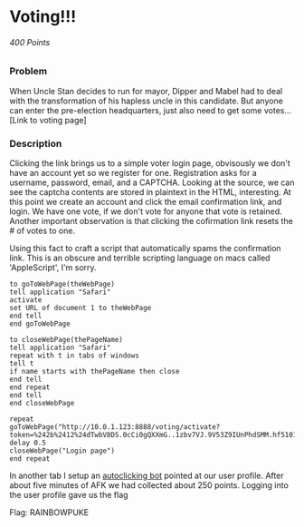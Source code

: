 # Voting!!!
###### 400 Points

### Problem
When Uncle Stan decides to run for mayor, Dipper and Mabel had to deal with the transformation of his hapless uncle in this candidate. But anyone can enter the pre-election headquarters, just also need to get some votes... [Link to voting page]

### Description
Clicking the link brings us to a simple voter login page, obvisously we don't have an account yet so we register for one. Registration asks for a username, password, email, and a CAPTCHA. Looking at the source, we can see the captcha contents are stored in plaintext in the HTML, interesting. At this point we create an account and click the email confirmation link, and login. We have one vote, if we don't vote for anyone that vote is retained. Another important observation is that clicking the cofirmation link resets the # of votes to one. 

Using this fact to craft a script that automatically spams the confirmation link. This is an obscure and terrible scripting language on macs called 'AppleScript', I'm sorry.

```AppleScript
to goToWebPage(theWebPage)
tell application "Safari"
activate
set URL of document 1 to theWebPage
end tell
end goToWebPage

to closeWebPage(thePageName)
tell application "Safari"
repeat with t in tabs of windows
tell t
if name starts with thePageName then close
end tell
end repeat
end tell
end closeWebPage

repeat
goToWebPage("http://10.0.1.123:8888/voting/activate?token=%242b%2412%24dTwbV8DS.0cCi0gQXXmG..1zbv7VJ.9V53Z9IUnPhdSMM.hf5101C&user=z1")
delay 0.5
closeWebPage("Login page")
end repeat
```
In another tab I setup an [autoclicking bot](http://www.murgaa.com/auto-clicker-mac/) pointed at our user profile. After about five minutes of AFK we had collected about 250 points. Logging into the user profile gave us the flag

Flag: RAINBOWPUKE
